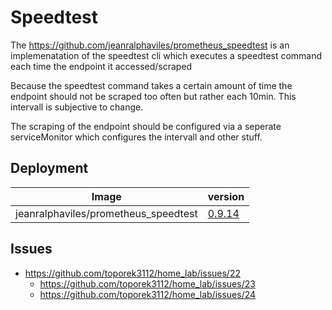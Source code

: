 # Speedtest
The https://github.com/jeanralphaviles/prometheus_speedtest is an implemenatation of the speedtest cli which executes a speedtest command each time the endpoint it accessed/scraped

Because the speedtest command takes a certain amount of time the endpoint should not be scraped too often but rather each 10min. This intervall is subjective to change.

The scraping of the endpoint should be configured via a seperate serviceMonitor which configures the intervall and other stuff.

## Deployment

| Image                                | version                                                                        |
| ------------------------------------ | ------------------------------------------------------------------------------ |
| jeanralphaviles/prometheus_speedtest | [0.9.14](https://github.com/jeanralphaviles/prometheus_speedtest/tree/v0.9.14) |

## Issues
- https://github.com/toporek3112/home_lab/issues/22
	+ https://github.com/toporek3112/home_lab/issues/23
	+ https://github.com/toporek3112/home_lab/issues/24